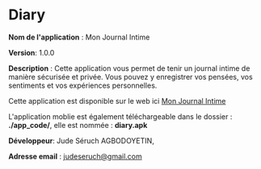 # Diary

**Nom de l'application** : Mon Journal Intime


**Version**: 1.0.0


**Description** : Cette application vous permet de tenir un journal intime de manière sécurisée et privée. Vous pouvez y enregistrer vos pensées, vos sentiments et vos expériences personnelles.

Cette application est disponible sur le web ici [Mon Journal Intime](https://mellifluous-choux-a3a937.netlify.app/) 

L'application moblie est également téléchargeable dans le dossier : **./app_code/**, elle est nommée : **diary.apk**

**Développeur**: Jude Séruch AGBODOYETIN,

**Adresse email** : judeseruch@gmail.com